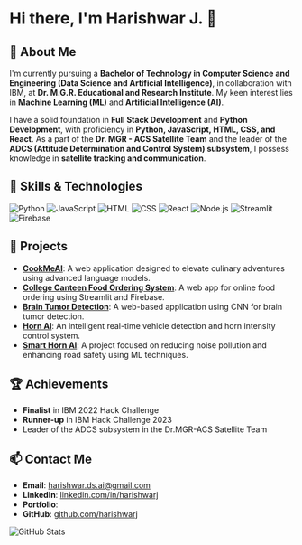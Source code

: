 # Hi there, I'm Harishwar J. 👋

## 🚀 About Me
I'm currently pursuing a **Bachelor of Technology in Computer Science and Engineering (Data Science and Artificial Intelligence)**, in collaboration with IBM, at **Dr. M.G.R. Educational and Research Institute**. My keen interest lies in **Machine Learning (ML)** and **Artificial Intelligence (AI)**. 

I have a solid foundation in **Full Stack Development** and **Python Development**, with proficiency in **Python, JavaScript, HTML, CSS, and React**. As a part of the **Dr. MGR - ACS Satellite Team** and the leader of the **ADCS (Attitude Determination and Control System) subsystem**, I possess knowledge in **satellite tracking and communication**.

## 🔧 Skills & Technologies
![Python](https://img.shields.io/badge/-Python-3776AB?logo=python&logoColor=white&style=flat)
![JavaScript](https://img.shields.io/badge/-JavaScript-F7DF1E?logo=javascript&logoColor=black&style=flat)
![HTML](https://img.shields.io/badge/-HTML-E34F26?logo=html5&logoColor=white&style=flat)
![CSS](https://img.shields.io/badge/-CSS-1572B6?logo=css3&logoColor=white&style=flat)
![React](https://img.shields.io/badge/-React-61DAFB?logo=react&logoColor=white&style=flat)
![Node.js](https://img.shields.io/badge/-Node.js-339933?logo=node.js&logoColor=white&style=flat)
![Streamlit](https://img.shields.io/badge/-Streamlit-FF4B4B?logo=streamlit&logoColor=white&style=flat)
![Firebase](https://img.shields.io/badge/-Firebase-FFCA28?logo=firebase&logoColor=black&style=flat)

## 💼 Projects
- **[CookMeAI](https://github.com/harishwarj/cookmeai)**: A web application designed to elevate culinary adventures using advanced language models.
- **[College Canteen Food Ordering System](https://github.com/harishwarj/college-canteen-ordering)**: A web app for online food ordering using Streamlit and Firebase.
- **[Brain Tumor Detection](https://github.com/harishwarj/brain-tumor-detection)**: A web-based application using CNN for brain tumor detection.
- **[Horn AI](https://github.com/harishwarj/horn-ai)**: An intelligent real-time vehicle detection and horn intensity control system.
- **[Smart Horn AI](https://github.com/harishwarj/smart-horn-ai)**: A project focused on reducing noise pollution and enhancing road safety using ML techniques.

## 🏆 Achievements
- **Finalist** in IBM 2022 Hack Challenge
- **Runner-up** in IBM Hack Challenge 2023
- Leader of the ADCS subsystem in the Dr.MGR-ACS Satellite Team

## 📫 Contact Me
- **Email**: [harishwar.ds.ai@gmail.com](mailto:harishwar.ds.ai@gmail.com)
- **LinkedIn**: [linkedin.com/in/harishwarj](https://linkedin.com/in/harishwarj)
- **Portfolio**:
- **GitHub**: [github.com/harishwarj](https://github.com/harishwarj)

![GitHub Stats](https://github-readme-stats.vercel.app/api?username=harishwarj&show_icons=true&theme=radical)
